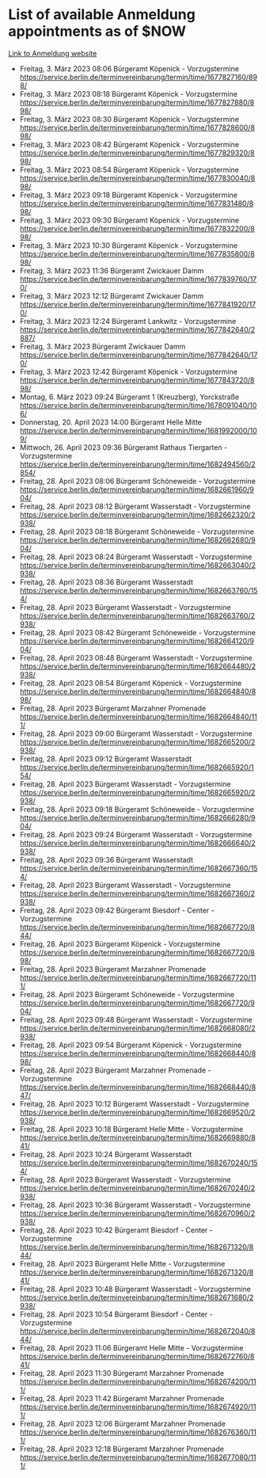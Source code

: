 # List of available Anmeldung appointments as of $NOW
[Link to Anmeldung website](https://service.berlin.de/terminvereinbarung/termin/tag.php?termin=1&anliegen[]=120686&dienstleisterlist=122210,122217,327316,122219,327312,122227,327314,122231,327346,122243,327348,122254,122252,329742,122260,329745,122262,329748,122271,327278,122273,327274,122277,327276,330436,122280,327294,122282,327290,122284,327292,122291,327270,122285,327266,122286,327264,122296,327268,150230,329760,122297,327286,122294,327284,122312,329763,122314,329775,122304,327330,122311,327334,122309,327332,317869,122281,327352,122279,329772,122283,122276,327324,122274,327326,122267,329766,122246,327318,122251,327320,122257,327322,122208,327298,122226,327300&herkunft=http%3A%2F%2Fservice.berlin.de%2Fdienstleistung%2F120686%2F)
- Freitag, 3. März 2023 08:06 Bürgeramt Köpenick - Vorzugstermine https://service.berlin.de/terminvereinbarung/termin/time/1677827160/898/
- Freitag, 3. März 2023 08:18 Bürgeramt Köpenick - Vorzugstermine https://service.berlin.de/terminvereinbarung/termin/time/1677827880/898/
- Freitag, 3. März 2023 08:30 Bürgeramt Köpenick - Vorzugstermine https://service.berlin.de/terminvereinbarung/termin/time/1677828600/898/
- Freitag, 3. März 2023 08:42 Bürgeramt Köpenick - Vorzugstermine https://service.berlin.de/terminvereinbarung/termin/time/1677829320/898/
- Freitag, 3. März 2023 08:54 Bürgeramt Köpenick - Vorzugstermine https://service.berlin.de/terminvereinbarung/termin/time/1677830040/898/
- Freitag, 3. März 2023 09:18 Bürgeramt Köpenick - Vorzugstermine https://service.berlin.de/terminvereinbarung/termin/time/1677831480/898/
- Freitag, 3. März 2023 09:30 Bürgeramt Köpenick - Vorzugstermine https://service.berlin.de/terminvereinbarung/termin/time/1677832200/898/
- Freitag, 3. März 2023 10:30 Bürgeramt Köpenick - Vorzugstermine https://service.berlin.de/terminvereinbarung/termin/time/1677835800/898/
- Freitag, 3. März 2023 11:36 Bürgeramt Zwickauer Damm https://service.berlin.de/terminvereinbarung/termin/time/1677839760/170/
- Freitag, 3. März 2023 12:12 Bürgeramt Zwickauer Damm https://service.berlin.de/terminvereinbarung/termin/time/1677841920/170/
- Freitag, 3. März 2023 12:24 Bürgeramt Lankwitz - Vorzugstermine https://service.berlin.de/terminvereinbarung/termin/time/1677842640/2887/
- Freitag, 3. März 2023  Bürgeramt Zwickauer Damm https://service.berlin.de/terminvereinbarung/termin/time/1677842640/170/
- Freitag, 3. März 2023 12:42 Bürgeramt Köpenick - Vorzugstermine https://service.berlin.de/terminvereinbarung/termin/time/1677843720/898/
- Montag, 6. März 2023 09:24 Bürgeramt 1 (Kreuzberg), Yorckstraße https://service.berlin.de/terminvereinbarung/termin/time/1678091040/106/
- Donnerstag, 20. April 2023 14:00 Bürgeramt Helle Mitte https://service.berlin.de/terminvereinbarung/termin/time/1681992000/109/
- Mittwoch, 26. April 2023 09:36 Bürgeramt Rathaus Tiergarten - Vorzugstermine https://service.berlin.de/terminvereinbarung/termin/time/1682494560/2854/
- Freitag, 28. April 2023 08:06 Bürgeramt Schöneweide - Vorzugstermine https://service.berlin.de/terminvereinbarung/termin/time/1682661960/904/
- Freitag, 28. April 2023 08:12 Bürgeramt Wasserstadt - Vorzugstermine https://service.berlin.de/terminvereinbarung/termin/time/1682662320/2938/
- Freitag, 28. April 2023 08:18 Bürgeramt Schöneweide - Vorzugstermine https://service.berlin.de/terminvereinbarung/termin/time/1682662680/904/
- Freitag, 28. April 2023 08:24 Bürgeramt Wasserstadt - Vorzugstermine https://service.berlin.de/terminvereinbarung/termin/time/1682663040/2938/
- Freitag, 28. April 2023 08:36 Bürgeramt Wasserstadt https://service.berlin.de/terminvereinbarung/termin/time/1682663760/154/
- Freitag, 28. April 2023  Bürgeramt Wasserstadt - Vorzugstermine https://service.berlin.de/terminvereinbarung/termin/time/1682663760/2938/
- Freitag, 28. April 2023 08:42 Bürgeramt Schöneweide - Vorzugstermine https://service.berlin.de/terminvereinbarung/termin/time/1682664120/904/
- Freitag, 28. April 2023 08:48 Bürgeramt Wasserstadt - Vorzugstermine https://service.berlin.de/terminvereinbarung/termin/time/1682664480/2938/
- Freitag, 28. April 2023 08:54 Bürgeramt Köpenick - Vorzugstermine https://service.berlin.de/terminvereinbarung/termin/time/1682664840/898/
- Freitag, 28. April 2023  Bürgeramt Marzahner Promenade https://service.berlin.de/terminvereinbarung/termin/time/1682664840/111/
- Freitag, 28. April 2023 09:00 Bürgeramt Wasserstadt - Vorzugstermine https://service.berlin.de/terminvereinbarung/termin/time/1682665200/2938/
- Freitag, 28. April 2023 09:12 Bürgeramt Wasserstadt https://service.berlin.de/terminvereinbarung/termin/time/1682665920/154/
- Freitag, 28. April 2023  Bürgeramt Wasserstadt - Vorzugstermine https://service.berlin.de/terminvereinbarung/termin/time/1682665920/2938/
- Freitag, 28. April 2023 09:18 Bürgeramt Schöneweide - Vorzugstermine https://service.berlin.de/terminvereinbarung/termin/time/1682666280/904/
- Freitag, 28. April 2023 09:24 Bürgeramt Wasserstadt - Vorzugstermine https://service.berlin.de/terminvereinbarung/termin/time/1682666640/2938/
- Freitag, 28. April 2023 09:36 Bürgeramt Wasserstadt https://service.berlin.de/terminvereinbarung/termin/time/1682667360/154/
- Freitag, 28. April 2023  Bürgeramt Wasserstadt - Vorzugstermine https://service.berlin.de/terminvereinbarung/termin/time/1682667360/2938/
- Freitag, 28. April 2023 09:42 Bürgeramt Biesdorf - Center - Vorzugstermine https://service.berlin.de/terminvereinbarung/termin/time/1682667720/844/
- Freitag, 28. April 2023  Bürgeramt Köpenick - Vorzugstermine https://service.berlin.de/terminvereinbarung/termin/time/1682667720/898/
- Freitag, 28. April 2023  Bürgeramt Marzahner Promenade https://service.berlin.de/terminvereinbarung/termin/time/1682667720/111/
- Freitag, 28. April 2023  Bürgeramt Schöneweide - Vorzugstermine https://service.berlin.de/terminvereinbarung/termin/time/1682667720/904/
- Freitag, 28. April 2023 09:48 Bürgeramt Wasserstadt - Vorzugstermine https://service.berlin.de/terminvereinbarung/termin/time/1682668080/2938/
- Freitag, 28. April 2023 09:54 Bürgeramt Köpenick - Vorzugstermine https://service.berlin.de/terminvereinbarung/termin/time/1682668440/898/
- Freitag, 28. April 2023  Bürgeramt Marzahner Promenade - Vorzugstermine https://service.berlin.de/terminvereinbarung/termin/time/1682668440/847/
- Freitag, 28. April 2023 10:12 Bürgeramt Wasserstadt - Vorzugstermine https://service.berlin.de/terminvereinbarung/termin/time/1682669520/2938/
- Freitag, 28. April 2023 10:18 Bürgeramt Helle Mitte - Vorzugstermine https://service.berlin.de/terminvereinbarung/termin/time/1682669880/841/
- Freitag, 28. April 2023 10:24 Bürgeramt Wasserstadt https://service.berlin.de/terminvereinbarung/termin/time/1682670240/154/
- Freitag, 28. April 2023  Bürgeramt Wasserstadt - Vorzugstermine https://service.berlin.de/terminvereinbarung/termin/time/1682670240/2938/
- Freitag, 28. April 2023 10:36 Bürgeramt Wasserstadt - Vorzugstermine https://service.berlin.de/terminvereinbarung/termin/time/1682670960/2938/
- Freitag, 28. April 2023 10:42 Bürgeramt Biesdorf - Center - Vorzugstermine https://service.berlin.de/terminvereinbarung/termin/time/1682671320/844/
- Freitag, 28. April 2023  Bürgeramt Helle Mitte - Vorzugstermine https://service.berlin.de/terminvereinbarung/termin/time/1682671320/841/
- Freitag, 28. April 2023 10:48 Bürgeramt Wasserstadt - Vorzugstermine https://service.berlin.de/terminvereinbarung/termin/time/1682671680/2938/
- Freitag, 28. April 2023 10:54 Bürgeramt Biesdorf - Center - Vorzugstermine https://service.berlin.de/terminvereinbarung/termin/time/1682672040/844/
- Freitag, 28. April 2023 11:06 Bürgeramt Helle Mitte - Vorzugstermine https://service.berlin.de/terminvereinbarung/termin/time/1682672760/841/
- Freitag, 28. April 2023 11:30 Bürgeramt Marzahner Promenade https://service.berlin.de/terminvereinbarung/termin/time/1682674200/111/
- Freitag, 28. April 2023 11:42 Bürgeramt Marzahner Promenade https://service.berlin.de/terminvereinbarung/termin/time/1682674920/111/
- Freitag, 28. April 2023 12:06 Bürgeramt Marzahner Promenade https://service.berlin.de/terminvereinbarung/termin/time/1682676360/111/
- Freitag, 28. April 2023 12:18 Bürgeramt Marzahner Promenade https://service.berlin.de/terminvereinbarung/termin/time/1682677080/111/
